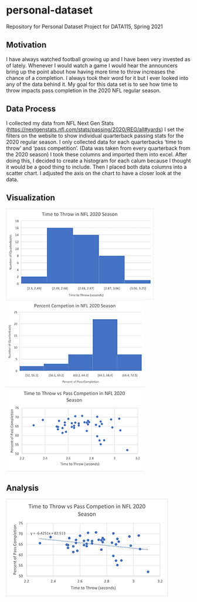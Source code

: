 # personal-dataset
Repository for Personal Dataset Project for DATA115, Spring 2021
## Motivation
I have always watched football growing up and I have been very invested as of lately. Whenever I would watch a game I would hear the announcers bring up the point about how having more time to throw increases the chance of a completion. I always took their word for it but I ever looked into any of the data behind it. My goal for this data set is to see how time to throw impacts pass completion in the 2020 NFL regular season. 
## Data Process
I collected my data from NFL Next Gen Stats (https://nextgenstats.nfl.com/stats/passing/2020/REG/all#yards)
I set the filters on the website to show individual quarterback passing stats for the 2020 regular season. I only collected data for each quarterbacks ‘time to throw’ and ‘pass competition’. (Data was taken from every quarterback from the 2020 season) I took these columns and imported them into excel. After doing this, I decided to create a histogram for each calum because I thought it would be a good thing to include. Then I placed both data columns into a scatter chart. I adjusted the axis on the chart to have a closer look at the data.
## Visualization 
![Graph1](https://github.com/luisftrejo/personal-dataset/blob/main/g1.png)![Graph2](https://github.com/luisftrejo/personal-dataset/blob/main/g2.png)![Graph3](https://github.com/luisftrejo/personal-dataset/blob/main/g3.png)
## Analysis
![Graph4](https://github.com/luisftrejo/personal-dataset/blob/main/g5.png)
